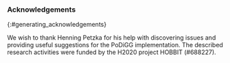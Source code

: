 ### Acknowledgements
{:#generating_acknowledgements}

We wish to thank Henning Petzka for his help with discovering issues and providing useful suggestions for the PoDiGG implementation.
The described research activities were funded by the H2020 project HOBBIT (#688227).
